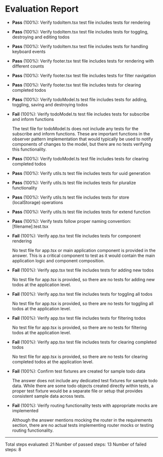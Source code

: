 # Evaluation Report

- **Pass** (100%): Verify todoItem.tsx test file includes tests for rendering
- **Pass** (100%): Verify todoItem.tsx test file includes tests for toggling, destroying and editing todos
- **Pass** (100%): Verify todoItem.tsx test file includes tests for handling keyboard events
- **Pass** (100%): Verify footer.tsx test file includes tests for rendering with different counts
- **Pass** (100%): Verify footer.tsx test file includes tests for filter navigation
- **Pass** (100%): Verify footer.tsx test file includes tests for clearing completed todos
- **Pass** (100%): Verify todoModel.ts test file includes tests for adding, toggling, saving and destroying todos
- **Fail** (100%): Verify todoModel.ts test file includes tests for subscribe and inform functions
    
    The test file for todoModel.ts does not include any tests for the subscribe and inform functions. These are important functions in the observer pattern implementation that would typically be used to notify components of changes to the model, but there are no tests verifying this functionality.

- **Pass** (100%): Verify todoModel.ts test file includes tests for clearing completed todos
- **Pass** (100%): Verify utils.ts test file includes tests for uuid generation
- **Pass** (100%): Verify utils.ts test file includes tests for pluralize functionality
- **Pass** (100%): Verify utils.ts test file includes tests for store (localStorage) operations
- **Pass** (100%): Verify utils.ts test file includes tests for extend function
- **Pass** (100%): Verify tests follow proper naming convention: [filename].test.tsx
- **Fail** (100%): Verify app.tsx test file includes tests for component rendering
    
    No test file for app.tsx or main application component is provided in the answer. This is a critical component to test as it would contain the main application logic and component composition.

- **Fail** (100%): Verify app.tsx test file includes tests for adding new todos
    
    No test file for app.tsx is provided, so there are no tests for adding new todos at the application level.

- **Fail** (100%): Verify app.tsx test file includes tests for toggling all todos
    
    No test file for app.tsx is provided, so there are no tests for toggling all todos at the application level.

- **Fail** (100%): Verify app.tsx test file includes tests for filtering todos
    
    No test file for app.tsx is provided, so there are no tests for filtering todos at the application level.

- **Fail** (100%): Verify app.tsx test file includes tests for clearing completed todos
    
    No test file for app.tsx is provided, so there are no tests for clearing completed todos at the application level.

- **Fail** (100%): Confirm test fixtures are created for sample todo data
    
    The answer does not include any dedicated test fixtures for sample todo data. While there are some todo objects created directly within tests, a proper test fixture would be a separate file or setup that provides consistent sample data across tests.

- **Fail** (100%): Verify routing functionality tests with appropriate mocks are implemented
    
    Although the answer mentions mocking the router in the requirements section, there are no actual tests implementing router mocks or testing routing functionality.

---

Total steps evaluated: 21
Number of passed steps: 13
Number of failed steps: 8